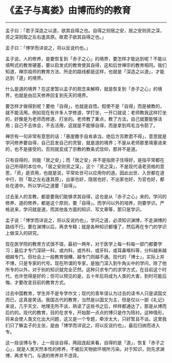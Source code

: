 # 《孟子与离娄》由博而约的教育

------

孟子曰：「君子深造之以道，欲其自得之也。自得之则居之安，居之安则资之深，资之深则取之左右逢其原。故君子欲其自得之也。」

孟子曰：「博学而详说之，将以反说约也。」

孟子说，人的修养，是要恢复到「赤子之心」的境界，要怎样才能达到呢？不能以填鸭式的教育硬塞，要以启发式的教育使其自得，这和后世禅宗的教育相同。我们知道，禅宗祖师的教育方法、所走的路线都是这样，也就是「深造之以道」，才能达到「道」的境界。

什么是道的境界？在这里暂以孟子的观念来解释，就是恢复到「赤子之心」的境界，也就是由后天修养回复到先天的境界。

要怎样才做得到呢？要他「自得」，也就是自悟。假使不是「自得」而是被教的，就不能活用。例如现在有许多人学修道，学打坐，一开口就说：老师教我这样打坐的，好像是为老师而修道、打坐的。老师教了重点，教了方法，自己就要能够活用；自己不去体会，不去活用，这就是不能够自得，而是拿到鸡毛当令箭了。

禅宗有一句非常有意思的话：「悬崖撒手自肯承当，绝后方苏欺君不得」，意思就是学问修养要自得，自己启发自己的灵智，就是道的境界；不是从老师那里填塞进来的，也不是接受的。否则就变成了宗教的教条式信仰，那并不是道。

只有自得的，则能「居之安」；而「居之安」并不是指房子住得好，是指平常都在自己所得的本位中。「居之安则资之深」，这个「资之深」，不是现代语老资格的意思，「资」是资用，也就是说，平常处世可以应用你的道。因此出世、入世都在道中行，则「取之左右逢其原」，出家也好，隐居也好，不出家也好，为官也好，都处在道中。所以学问之道要「自得」。

过去圣人的言教，都是要我们能够求其自得，这也是从「赤子之心」来的。学问的修养、道的修养，都是这个原则，要「自得」。而学问以外的培养，则要学识。严格说来，学问就是道，而其他各方面的知识、写文章等，那只是学识。

孟子说：「博学而详说之，将以反说约也」，学问之道，必须知识渊博，不走渊博的路线不行。要在渊博以后，再求专精；就是各种知识都懂了，然后再在专门的学识上做深入的研究。

现在医学院的教育方式很不错，最初一两年，对于医学上每一科每一部门都要学习；最后才专门深研一科，或内科，或外科，或牙科，或耳鼻喉科等，分科越来越细越专门。但社会上一般教育很糟，越专门则越不通。现代的「博士」，实际上并不博，只是专家的代号。现在所谓的专家，是独门深入到牛角尖中的学问，除了他所专的以外，对于别的知识就完全茫然。这种只求专门的求学方式，在目前这个时代，也许觉得是好的；但可以预见的是，五十年后将成为人类的大害，到时可能后悔，才要改变目前的教育方式。

过去中国教育，学生并不是专学作文；现代的青年误认为过去的读书人只是读国文而已，这真是笑话。我国古代的教育，当然是以国文为主，但是仅以一部《礼记》来说，几乎天文、地理无所不谈，熟读了这些书之后，样样都通达了，那是从博而后约的。现代的教育，目的在求专，开始那一点点的博只是作为陪衬。这种情形，将来会使人类文化出大问题，这又是一个专题，牵涉太大，只好暂且不谈。这里我们只了解孟子的主张，是由「博学而详说之，将以反说约也」，最后归纳而进入专。

这一段谈博与专，上一段谈自得，两段连起来看，自得的是「道」，恢复「赤子之心」，就是人类天然本性的修养，不被后天物欲环境所污染。对于知识，则先求渊博，再求专门，与道的修养并不违背。

